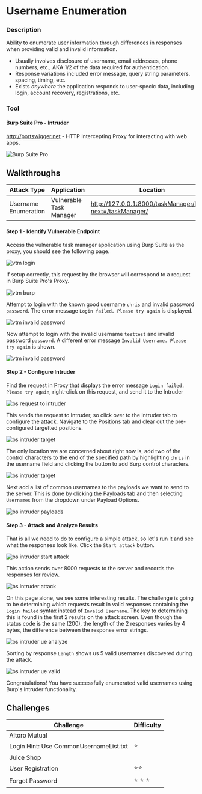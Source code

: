 # Username Enumeration
### Description
Ability to enumerate user information through differences in responses when providing valid and invalid information.
* Usually involves disclosure of username, email addresses, phone numbers, etc., AKA 1/2 of the data required for authentication.
* Response variations included error message, query string parameters, spacing, timing, etc.
* Exists _anywhere_ the application responds to user-specic data, including login, account recovery, registrations, etc.

### Tool
#### Burp Suite Pro - Intruder
http://portswigger.net - HTTP Intercepting Proxy for interacting with web apps.

![Burp Suite Pro](https://github.com/justinlarson/Web-App-Hacking-Workshop/raw/master/img/burpsuite.png)

## Walkthroughs

| Attack Type | Application | Location | Tool |
| ---- | ---- | ---- | ---- |
| Username Enumeration | Vulnerable Task Manager | http://127.0.0.1:8000/taskManager/login/?next=/taskManager/  | intruder |

#### Step 1 - Identify Vulnerable Endpoint

Access the vulnerable task manager application using Burp Suite as the proxy, you should see the following page.

![vtm login](https://github.com/justinlarson/Web-App-Hacking-Workshop/raw/master/img/vtm-login.png)

If setup correctly, this request by the browser will correspond to a request in Burp Suite Pro's Proxy.

![vtm burp](https://github.com/justinlarson/Web-App-Hacking-Workshop/raw/master/img/bs-proxy-vtm.png)

Attempt to login with the known good username `chris` and invalid password `password`.
The error message `Login failed. Please try again` is displayed.

![vtm invalid password](https://github.com/justinlarson/Web-App-Hacking-Workshop/raw/master/img/vtm-invalid-password.png)

Now attempt to login with the invalid username `testtest` and invalid password `password`.
A different error message `Invalid Username. Please try again` is shown.

![vtm invalid password](https://github.com/justinlarson/Web-App-Hacking-Workshop/raw/master/img/vtm-invalid-username.png)

#### Step 2 - Configure Intruder

Find the request in Proxy that displays the error message `Login failed, Please try again`, right-click on this request, and send it to the Intruder

![bs request to intruder](https://github.com/justinlarson/Web-App-Hacking-Workshop/raw/master/img/bs-proxy-send-ue.png)

This sends the request to Intruder, so click over to the Intruder tab to configure the attack.
Navigate to the Positions tab and clear out the pre-configured targetted positions.

![bs intruder target](https://github.com/justinlarson/Web-App-Hacking-Workshop/raw/master/img/bs-intruder-ue-clear.png)

The only location we are concerned about right now is, add two of the control characters to the end of the specified path by highlighting `chris` in the username field and clicking the button to add Burp control characters.

![bs intruder target](https://github.com/justinlarson/Web-App-Hacking-Workshop/raw/master/img/bs-intruder-ue-position.png)

Next add a list of common usernames to the payloads we want to send to the server.
This is done by clicking the Payloads tab and then selecting `Usernames` from the dropdown under Payload Options. 

![bs intruder payloads](https://github.com/justinlarson/Web-App-Hacking-Workshop/raw/master/img/bs-intruder-payloads-usernames.png)

#### Step 3 - Attack and Analyze Results

That is all we need to do to configure a simple attack, so let's run it and see what the responses look like.
Click the `Start attack` button.

![bs intruder start attack](https://github.com/justinlarson/Web-App-Hacking-Workshop/raw/master/img/bs-intruder-start-attack.png)

This action sends over 8000 requests to the server and records the responses for review.

![bs intruder attack](https://github.com/justinlarson/Web-App-Hacking-Workshop/raw/master/img/bs-intruder-attack-ue.png)

On this page alone, we see some interesting results. The challenge is going to be determining which requests result in valid responses containing the `Login failed` syntax instead of `Invalid Username`.
The key to determining this is found in the first 2 results on the attack screen.
Even though the status code is the same (200), the length of the 2 responses varies by 4 bytes, the difference between the response error strings.

![bs intruder ue analyze](https://github.com/justinlarson/Web-App-Hacking-Workshop/raw/master/img/bs-intruder-attack-ue-analyze.png)

Sorting by response `Length` shows us 5 valid usernames discovered during the attack.

![bs intruder ue valid](https://github.com/justinlarson/Web-App-Hacking-Workshop/raw/master/img/bs-intruder-attack-ue-valid.png)


Congratulations! You have successfully enumerated valid usernames using Burp's Intruder functionality. 

## Challenges
| Challenge	| Difficulty |
| ----- | ----- |
| Altoro Mutual | |
| Login Hint: Use CommonUsernameList.txt | :star:|
| Juice Shop | | 
| User Registration | :star::star: |
| Forgot Password | :star: :star: :star: |

